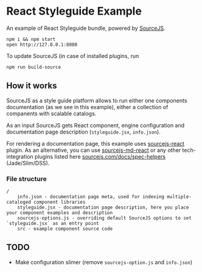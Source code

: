 # React Styleguide Example

An example of React Styleguide bundle, powered by [SourceJS](http://sourcejs.com).

```
npm i && npm start
open http://127.0.0.1:8080
```

To update SourceJS (in case of installed plugins, run

```
npm run build-source
```

## How it works

SourceJS as a style guide platform allows to run either one components documentation (as we see in this example), either a collection of companents with scalable catalogs.

As an input SourceJS gets React component, engine configuration and documentation page description (`styleguide.jsx`, `info.json`).

For rendering a documentation page, this example uses [sourcejs-react](https://github.com/szarouski/sourcejs-react) plugin. As an alternative, you can use [sourcejs-md-react](https://github.com/mik01aj/sourcejs-md-react) or any other tech-integration plugins listed here [sourcejs.com/docs/spec-helpers](http://sourcejs.com/docs/spec-helpers/#plugins) (Jade/Slim/DSS).

### File structure

```
/
    info.json - documentation page meta, used for indexing multiple-cataloged component libraries
    styleguide.jsx - documentation page description, here you place your component examples and description
    sourcejs-options.js - overriding default SourceJS options to set `styleguide.jsx` as an entry point
    src - example component source code
```

## TODO

* Make configuration slimer (remove `sourcejs-option.js` and `info.json`)